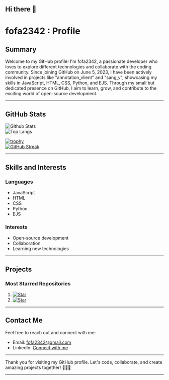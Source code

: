 ## Hi there 👋

# fofa2342 : Profile

## Summary

Welcome to my GitHub profile! I'm fofa2342, a passionate developer who loves to explore different technologies and collaborate with the coding community. Since joining GitHub on June 5, 2023, I have been actively involved in projects like "annotation_vlient" and "sang_v", showcasing my skills in JavaScript, HTML, CSS, Python, and EJS. Through my small but dedicated presence on GitHub, I aim to learn, grow, and contribute to the exciting world of open-source development.

---

## GitHub Stats

![Github Stats](https://github-readme-stats.vercel.app/api?username=fofa2342)  
![Top Langs](https://github-readme-stats.vercel.app/api/top-langs/?username=fofa2342)  

[![trophy](https://github-profile-trophy.vercel.app/?username=fofa2342)](https://github.com/fofa2342)  
[![GitHub Streak](https://streak-stats.demolab.com/?user=fofa2342)](https://git.io/streak-stats)

---

## Skills and Interests

### Languages
- JavaScript
- HTML
- CSS
- Python
- EJS

### Interests
- Open-source development
- Collaboration
- Learning new technologies

---

## Projects

### Most Starred Repositories
1. [![Star](https://img.shields.io/github/stars/fofa2342/annotation_vlient)](https://github.com/fofa2342/annotation_vlient)
2. [![Star](https://img.shields.io/github/stars/fofa2342/sang_v)](https://github.com/fofa2342/sang_v)

---

## Contact Me

Feel free to reach out and connect with me:
- Email: [fofa2342@gmail.com](mailto:fofa2342@gmail.com)
- LinkedIn: [Connect with me](#)

---

Thank you for visiting my GitHub profile. Let's code, collaborate, and create amazing projects together! 🚀👩‍💻

---


<!--
**fofa2342/fofa2342** is a ✨ _special_ ✨ repository because its `README.md` (this file) appears on your GitHub profile.

Here are some ideas to get you started:

- 🔭 I’m currently working on ...
- 🌱 I’m currently learning ...
- 👯 I’m looking to collaborate on ...
- 🤔 I’m looking for help with ...
- 💬 Ask me about ...
- 📫 How to reach me: ...
- 😄 Pronouns: ...
- ⚡ Fun fact: ...
-->
